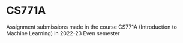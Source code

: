 # CS771A
Assignment submissions made in the course CS771A (Introduction to Machine Learning) in 2022-23 Even semester
